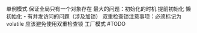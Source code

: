 单例模式
保证全局只有一个对象存在
最大的问题：初始化的时机
提前初始化
懒初始化 - 有并发访问的问题（涉及加锁）
双重检查锁注意事项：必须标记为 volatile
应该避免使用双重检查锁
工厂模式
#TODO
